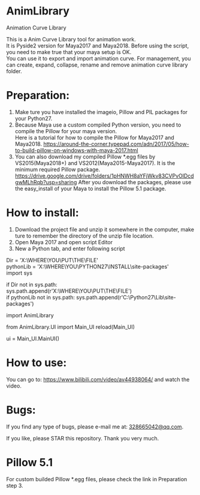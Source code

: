 # AnimLibrary
Animation Curve Library
	    
This is a Anim Curve Library tool for animation work.	        
It is Pyside2 version for Maya2017 and Maya2018.
Before using the script, you need to make true that your maya setup is OK.       		    
You can use it to export and import animation curve. For management, you can create, expand, collapse, rename and remove animation curve library folder.		

# Preparation:
1. Make ture you have installed the imageio, Pillow and PIL packages for your Python27.
2. Because Maya use a custom compiled Python version, you need to compile the Pillow for your maya version.         
   Here is a tutorial for how to compile the Pillow for Maya2017 and Maya2018.
   https://around-the-corner.typepad.com/adn/2017/05/how-to-build-pillow-on-windows-with-maya-2017.html
3. You can also download my compiled Pillow *.egg files by VS2015(Maya2018+) and VS2012(Maya2015-Maya2017). It is the minimum required Pillow package.   https://drive.google.com/drive/folders/1pHNWH8aYFjWkv83CVPvOlDcdgwMLhRqb?usp=sharing
   After you download the packages, please use the easy_install of your Maya to install the Pillow 5.1 package.     

# How to install:
1. Download the project file and unzip it somewhere in the computer, make ture to remember the directory of the unzip file location.		
2. Open Maya 2017 and open script Editor		    
3. New a Python tab, and enter following script 		    

Dir = 'X:\WHERE\YOU\PUT\THE\FILE'		    
pythonLib = 'X:\WHERE\YOU\PYTHON27\INSTALL\site-packages'                       
import sys		

if Dir not in sys.path:		
    sys.path.append(r'X:\WHERE\YOU\PUT\THE\FILE')      
if pythonLib not in sys.path:
    sys.path.append(r'C:\Python27\Lib\site-packages')
  
import AnimLibrary

from AnimLibrary.UI import Main_UI
reload(Main_UI)

ui = Main_UI.MainUI()    

# How to use:
You can go to: https://www.bilibili.com/video/av44938064/ and watch the video.
# Bugs:
If you find any type of bugs, please e-mail me at: 328665042@qq.com.    
    
If you like, please STAR this repository. Thank you very much.    

# Pillow 5.1
For custom builded Pillow *.egg files, please check the link in Preparation step 3.
